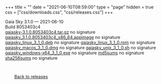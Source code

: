 +++
title = ""
date = "2021-06-10T08:59:00"
type = "page"
hidden = true
css = ["css/downloads.css", "css/releases.css"]
+++

<div class="download-container">
<div id="download-title">
<i class="fa-solid fa-tag"></i>
Gaia Sky <span class="downloads-version">3.1.0</span> — <i class="fa-solid fa-clock"></i>
<time class="downloads-releasedate" datetime="2021-06-10T08:59:00" title="Published: 2021-06-10T08:59:00">2021-06-10</time></div>
<div class="downloads-build">Build 8053403c4</div>
<div class="download-section">
<a href="https://gaia.ari.uni-heidelberg.de/gaiasky/releases/3.1.0.8053403c4/gaiasky-3.1.0.8053403c4.tar.gz" class="download-button">gaiasky-3.1.0.8053403c4.tar.gz</a>
<span class="signature">no signature</span>
<a href="https://gaia.ari.uni-heidelberg.de/gaiasky/releases/3.1.0.8053403c4/gaiasky_3.1.0.8053403c4_x86_64.appimage" class="download-button">gaiasky_3.1.0.8053403c4_x86_64.appimage</a>
<span class="signature">no signature</span>
<a href="https://gaia.ari.uni-heidelberg.de/gaiasky/releases/3.1.0.8053403c4/gaiasky_linux_3_1_0.deb" class="download-button">gaiasky_linux_3_1_0.deb</a>
<span class="signature">no signature</span>
<a href="https://gaia.ari.uni-heidelberg.de/gaiasky/releases/3.1.0.8053403c4/gaiasky_linux_3_1_0.rpm" class="download-button">gaiasky_linux_3_1_0.rpm</a>
<span class="signature">no signature</span>
<a href="https://gaia.ari.uni-heidelberg.de/gaiasky/releases/3.1.0.8053403c4/gaiasky_macos_3_1_0.dmg" class="download-button">gaiasky_macos_3_1_0.dmg</a>
<span class="signature">no signature</span>
<a href="https://gaia.ari.uni-heidelberg.de/gaiasky/releases/3.1.0.8053403c4/gaiasky_unix_3_1_0.sh" class="download-button">gaiasky_unix_3_1_0.sh</a>
<span class="signature">no signature</span>
<a href="https://gaia.ari.uni-heidelberg.de/gaiasky/releases/3.1.0.8053403c4/gaiasky_windows-x64_3_1_0.exe" class="download-button">gaiasky_windows-x64_3_1_0.exe</a>
<span class="signature">no signature</span>
<a href="https://gaia.ari.uni-heidelberg.de/gaiasky/releases/3.1.0.8053403c4/md5sums" class="download-button">md5sums</a>
<span class="signature">no signature</span>
<a href="https://gaia.ari.uni-heidelberg.de/gaiasky/releases/3.1.0.8053403c4/sha256sums" class="download-button">sha256sums</a>
<span class="signature">no signature</span>
</div>
</div>

<p class="center-text" style="padding: 30px;">
<i class="fa-solid fa-circle-arrow-left"></i> <a href="/downloads/releases">Back to releases</a>
</p>
